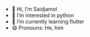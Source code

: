 - 👋 Hi, I’m Saidjamol
- 👀 I’m interested in python 
- 🌱 I’m currently learning flutter
- 😄 Pronouns: He, him

<!---
yakubsaid/yakubsaid is a ✨ special ✨ repository because its `README.md` (this file) appears on your GitHub profile.
You can click the Preview link to take a look at your changes.
--->
